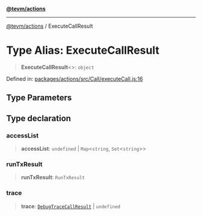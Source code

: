[**@tevm/actions**](../README.md)

***

[@tevm/actions](../globals.md) / ExecuteCallResult

# Type Alias: ExecuteCallResult

> **ExecuteCallResult**\<\>: `object`

Defined in: [packages/actions/src/Call/executeCall.js:16](https://github.com/evmts/tevm-monorepo/blob/main/packages/actions/src/Call/executeCall.js#L16)

## Type Parameters

## Type declaration

### accessList

> **accessList**: `undefined` \| `Map`\<`string`, `Set`\<`string`\>\>

### runTxResult

> **runTxResult**: `RunTxResult`

### trace

> **trace**: [`DebugTraceCallResult`](DebugTraceCallResult.md) \| `undefined`
